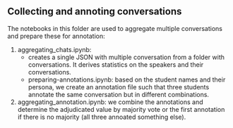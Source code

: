 ## Collecting and annoting conversations
The notebooks in this folder are used to aggregate multiple conversations and prepare these for annotation:

1. aggregating_chats.ipynb:
   - creates a single JSON with multiple conversation from a folder with conversations. It derives statistics on the speakers and their conversations.
    - preparing-annotations.ipynb: based on the student names and their persona, we create an annotation file such that three students annotate the same conversation but in different combinations.
4. aggregating_annotation.ipynb: we combine the annotations and determine the adjudicated value by majority vote or the first annotation if there is no majority (all three annoated something else).

